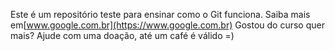 Este é um repositório teste para ensinar como o Git funciona.
Saiba mais em[www.google.com.br](https://www.google.com.br)
Gostou do curso quer mais? Ajude com uma doação, até um café é válido =)